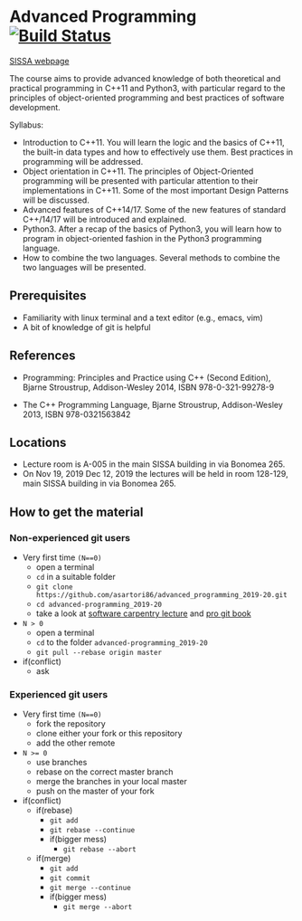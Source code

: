 # Advanced Programming [![Build Status](https://api.travis-ci.org/asartori86/advanced_programming_2019-20.svg?branch=master)](https://travis-ci.org/asartori86/advanced_programming_2019-20)

[SISSA webpage](http://www.math.sissa.it/course/phd-course-master-course/advanced-programming-1)

The course aims to provide advanced knowledge of both theoretical and practical programming in C++11 and Python3, with particular regard to the principles of object-oriented programming and best practices of software development.

Syllabus:

- Introduction to C++11. You will learn the logic and the basics of C++11, the built-in data types and how to effectively use them. Best practices in programming will be addressed.
- Object orientation in C++11. The principles of Object-Oriented programming will be presented with particular attention to their implementations in C++11. Some of the most important Design Patterns will be discussed.
- Advanced features of C++14/17. Some of the new features of standard C++/14/17 will be introduced and explained.
- Python3. After a recap of the basics of Python3, you will learn how to program in object-oriented fashion in the Python3 programming language.
- How to combine the two languages. Several methods to combine the two languages will be presented.


## Prerequisites
- Familiarity with linux terminal and a text editor (e.g., emacs, vim)
- A bit of knowledge of git is helpful

## References

- Programming: Principles and Practice using C++ (Second Edition),
  Bjarne Stroustrup, Addison-Wesley 2014, ISBN 978-0-321-99278-9

 - The C++ Programming Language, Bjarne Stroustrup, Addison-Wesley
   2013, ISBN 978-0321563842

## Locations
- Lecture room is A-005 in the main SISSA building in via Bonomea 265.
- On Nov 19, 2019  Dec 12, 2019 the lectures will be held in room 128-129, main SISSA building in via Bonomea 265.

## How to get the material
### Non-experienced git users
- Very first time `(N==0)`
  - open a terminal
  - `cd` in a suitable folder
  - `git clone https://github.com/asartori86/advanced_programming_2019-20.git`
  - `cd advanced-programming_2019-20`
  - take a look at [software carpentry lecture](http://swcarpentry.github.io/git-novice/) and [pro git book](https://git-scm.com/book/en/v2) 
- `N > 0`
  - open a terminal
  - `cd` to the folder `advanced-programming_2019-20`
  - `git pull --rebase origin master`
- if(conflict)
  - ask

### Experienced git users
- Very first time `(N==0)`
  - fork the repository
  - clone either your fork or this repository
  - add the other remote
- `N >= 0`
  - use branches
  - rebase on the correct master branch
  - merge the branches in your local master
  - push on the master of your fork
- if(conflict)
  - if(rebase)
    - `git add`
    - `git rebase --continue`
    - if(bigger mess)
      	- `git rebase --abort`
  - if(merge)
    - `git add`
    - `git commit`
    - `git merge --continue`
    - if(bigger mess)
      - `git merge --abort`

